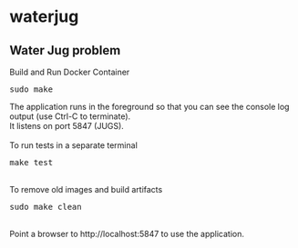 # waterjug
<h2>Water Jug problem</h2>
Build and Run Docker Container
<pre>
sudo make
</pre>
The application runs in the foreground so that you can see the console log output (use Ctrl-C to terminate).</br>
It listens on port 5847 (JUGS).</br></br>
To run tests in a separate terminal
<pre>
make test
</pre></br>
To remove old images and build artifacts
<pre>
sudo make clean
</pre></br>
Point a browser to http://localhost:5847 to use the application.

